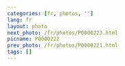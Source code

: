```yaml
---
categories: [fr, photos, '']
lang: fr
layout: photo
next_photo: /fr/photos/P0000223.html
picname: P0000222
prev_photo: /fr/photos/P0000221.html
tags: []
---
```


